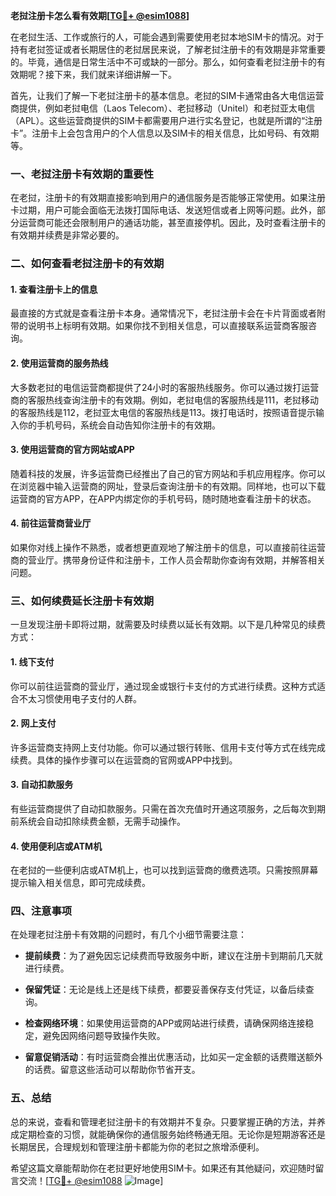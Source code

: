 **老挝注册卡怎么看有效期[[TG💪+ @esim1088](https://t.me/s/esim1088)]**

在老挝生活、工作或旅行的人，可能会遇到需要使用老挝本地SIM卡的情况。对于持有老挝签证或者长期居住的老挝居民来说，了解老挝注册卡的有效期是非常重要的。毕竟，通信是日常生活中不可或缺的一部分。那么，如何查看老挝注册卡的有效期呢？接下来，我们就来详细讲解一下。

首先，让我们了解一下老挝注册卡的基本信息。老挝的SIM卡通常由各大电信运营商提供，例如老挝电信（Laos Telecom）、老挝移动（Unitel）和老挝亚太电信（APL）。这些运营商提供的SIM卡都需要用户进行实名登记，也就是所谓的“注册卡”。注册卡上会包含用户的个人信息以及SIM卡的相关信息，比如号码、有效期等。

### **一、老挝注册卡有效期的重要性**

在老挝，注册卡的有效期直接影响到用户的通信服务是否能够正常使用。如果注册卡过期，用户可能会面临无法拨打国际电话、发送短信或者上网等问题。此外，部分运营商可能还会限制用户的通话功能，甚至直接停机。因此，及时查看注册卡的有效期并续费是非常必要的。

### **二、如何查看老挝注册卡的有效期**

#### **1. 查看注册卡上的信息**

最直接的方式就是查看注册卡本身。通常情况下，老挝注册卡会在卡片背面或者附带的说明书上标明有效期。如果你找不到相关信息，可以直接联系运营商客服咨询。

#### **2. 使用运营商的服务热线**

大多数老挝的电信运营商都提供了24小时的客服热线服务。你可以通过拨打运营商的客服热线查询注册卡的有效期。例如，老挝电信的客服热线是111，老挝移动的客服热线是112，老挝亚太电信的客服热线是113。拨打电话时，按照语音提示输入你的手机号码，系统会自动告知你注册卡的有效期。

#### **3. 使用运营商的官方网站或APP**

随着科技的发展，许多运营商已经推出了自己的官方网站和手机应用程序。你可以在浏览器中输入运营商的网址，登录后查询注册卡的有效期。同样地，也可以下载运营商的官方APP，在APP内绑定你的手机号码，随时随地查看注册卡的状态。

#### **4. 前往运营商营业厅**

如果你对线上操作不熟悉，或者想更直观地了解注册卡的信息，可以直接前往运营商的营业厅。携带身份证件和注册卡，工作人员会帮助你查询有效期，并解答相关问题。

### **三、如何续费延长注册卡有效期**

一旦发现注册卡即将过期，就需要及时续费以延长有效期。以下是几种常见的续费方式：

#### **1. 线下支付**

你可以前往运营商的营业厅，通过现金或银行卡支付的方式进行续费。这种方式适合不太习惯使用电子支付的人群。

#### **2. 网上支付**

许多运营商支持网上支付功能。你可以通过银行转账、信用卡支付等方式在线完成续费。具体的操作步骤可以在运营商的官网或APP中找到。

#### **3. 自动扣款服务**

有些运营商提供了自动扣款服务。只需在首次充值时开通这项服务，之后每次到期前系统会自动扣除续费金额，无需手动操作。

#### **4. 使用便利店或ATM机**

在老挝的一些便利店或ATM机上，也可以找到运营商的缴费选项。只需按照屏幕提示输入相关信息，即可完成续费。

### **四、注意事项**

在处理老挝注册卡有效期的问题时，有几个小细节需要注意：

- **提前续费**：为了避免因忘记续费而导致服务中断，建议在注册卡到期前几天就进行续费。
  
- **保留凭证**：无论是线上还是线下续费，都要妥善保存支付凭证，以备后续查询。

- **检查网络环境**：如果使用运营商的APP或网站进行续费，请确保网络连接稳定，避免因网络问题导致操作失败。

- **留意促销活动**：有时运营商会推出优惠活动，比如买一定金额的话费赠送额外的话费。留意这些活动可以帮助你节省开支。

### **五、总结**

总的来说，查看和管理老挝注册卡的有效期并不复杂。只要掌握正确的方法，并养成定期检查的习惯，就能确保你的通信服务始终畅通无阻。无论你是短期游客还是长期居民，合理规划和管理注册卡都能为你的老挝之旅增添便利。

希望这篇文章能帮助你在老挝更好地使用SIM卡。如果还有其他疑问，欢迎随时留言交流！[[TG💪+ @esim1088](https://t.me/s/esim1088) ![Image](https://i.postimg.cc/4NQfJmqS/Snipaste-2025-05-13-00-14-12.png)]